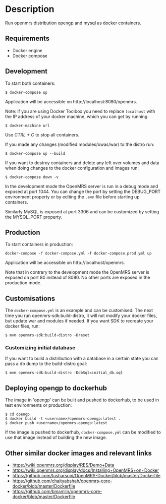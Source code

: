 # Description
Run openmrs distribution opengp and mysql as docker containers.

## Requirements
  - Docker engine
  - Docker compose

## Development

To start both containers:
```
$ docker-compose up
```

Application will be accessible on http://localhost:8080/openmrs.

Note: if you are using Docker Toolbox you need to replace `localhost` with the IP address of your docker machine,
which you can get by running:
```
$ docker-machine url
```

Use _CTRL + C_ to stop all containers.

If you made any changes (modified modules/owas/war) to the distro run:
```
$ docker-compose up --build
```

If you want to destroy containers and delete any left over volumes and data when doing changes to the docker
configuration and images run:
```
$ docker-compose down -v
```

In the development mode the OpenMRS server is run in a debug mode and exposed at port 1044. You can change the port by
setting the DEBUG_PORT environment property or by editing the `.evn` file before starting up containers.

Similarly MySQL is exposed at port 3306 and can be customized by setting the MYSQL_PORT property.

## Production

To start containers in production:
```
docker-compose -f docker-compose.yml -f docker-compose.prod.yml up
```

Application will be accessible on http://localhost/openmrs.

Note that in contrary to the development mode the OpenMRS server is exposed on port 80 instead of 8080.
No other ports are exposed in the production mode.

## Customisations

The `docker-compose.yml` is an example and can be customised. The next time you run openmrs-sdk:build-distro, it will
not modify your docker files, but update war and modules if needed. If you want SDK to recreate your docker files,
run:
```
$ mvn openmrs-sdk:build-distro -Dreset
```

### Customizing initial database

If you want to build a distribution with a database in a certain state you can pass a db dump to the build-distro goal:
```
$ mvn openmrs-sdk:build-distro -DdbSql=initial_db.sql
```

## Deploying opengp to dockerhub

The image in 'opengp' can be built and pushed to dockerhub, to be used in test environments or production:

```
$ cd opengp
$ docker build -t <username>/openmrs-opengp:latest .
$ docker push <username>/openmrs-opengp:latest
```

If the image is pushed to dockerhub, `docker-compose.yml` can be modified to use that image
instead of building the new image.

## Other similar docker images and relevant links
- <https://wiki.openmrs.org/display/RES/Demo+Data>
- <https://wiki.openmrs.org/display/docs/Installing+OpenMRS+on+Docker>
- <https://github.com/tusharsoni/OpenMRS-Docker/blob/master/Dockerfile>
- <https://github.com/chaityabshah/openmrs-core-docker/blob/master/Dockerfile>
- <https://github.com/bmamlin/openmrs-core-docker/blob/master/Dockerfile>

